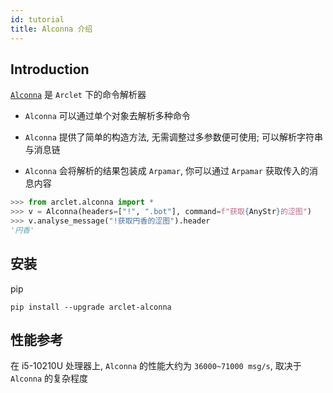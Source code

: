 ```yaml
---
id: tutorial
title: Alconna 介绍
---
```


## Introduction

[`Alconna`](https://github.com/ArcletProject/Alconna) 是 `Arclet` 下的命令解析器

- `Alconna` 可以通过单个对象去解析多种命令

- `Alconna` 提供了简单的构造方法, 无需调整过多参数便可使用; 可以解析字符串与消息链

- `Alconna` 会将解析的结果包装成 `Arpamar`, 你可以通过 `Arpamar` 获取传入的消息内容

```python
>>> from arclet.alconna import *
>>> v = Alconna(headers=["!", ".bot"], command=f"获取{AnyStr}的涩图")
>>> v.analyse_message("!获取円香的涩图").header
'円香'
```

## 安装
pip
```
pip install --upgrade arclet-alconna
```

## 性能参考
在 i5-10210U 处理器上, `Alconna` 的性能大约为 `36000~71000 msg/s`, 取决于 `Alconna` 的复杂程度